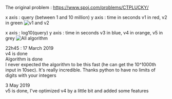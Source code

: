 The original problem : https://www.spoj.com/problems/CTPLUCKY/

x axis : query (between 1 and 10 million)
y axis : time in seconds
v1 in red, v2 in green
![v1 and v2](https://raw.githubusercontent.com/Yoyoshix/Super-Lucky-Palindrome/master/super_lucky_palindrome/v1v2.png)

x axis : log10(query)
y axis : time in seconds
v3 in blue, v4 in orange, v5 in grey
![All algorithm](https://raw.githubusercontent.com/Yoyoshix/Super-Lucky-Palindrome/master/super_lucky_palindrome/v1v2v3v4v5.png)

22h45 : 17 March 2019 \
v4 is done \
Algorithm is done \
I never expected the algorithm to be this fast (he can get the 10^1000th input in 10sec). It's really incredible. Thanks python to have no limits of digits with your integers

3 May 2019 \
v5 is done, I've optimized v4 by a little bit and added some features
